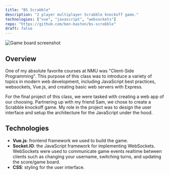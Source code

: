```yaml
---
title: "BS Scrabble"
description: "2 player multiplayer Scrabble knockoff game."
technologies: ["vue", "javascript", "websockets"]
repo: "https://github.com/ben-basten/bs-scrabble"
draft: false
---
```


![Game board screenshot](/images/projects/bs-scrabble.png)

## Overview

One of my absolute favorite courses at NMU was "Client-Side Programming". This purpose of this class was to introduce a variety of topics in modern web development, including JavaScript best practices, websockets, Vue.js, and creating basic web servers with Express.

For the final project of this class, we were tasked with creating a web app of our choosing. Partnering up with my friend Sam, we chose to create a Scrabble knockoff game. My role in the project was to design the user interface and setup the architecture for the JavaScript under the hood.

## Technologies

* **Vue.js**: frontend framework we used to build the game.
* **Socket.IO**: the JavaScript framework for implementing WebSockets. WebSockets were used to communicate game events realtime between clients such as changing your username, switching turns, and updating the score/game board.
* **CSS**: styling for the user interface.